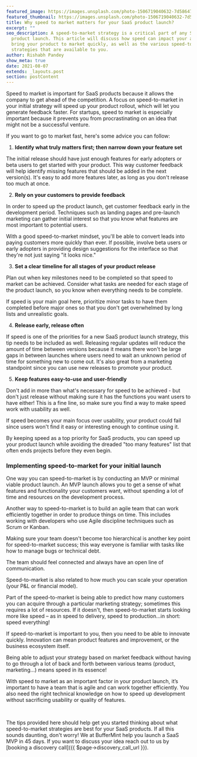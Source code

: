 ```yaml
---
featured_image: https://images.unsplash.com/photo-1506719040632-7d586470c936?ixid=MnwxMjA3fDB8MHxwaG90by1wYWdlfHx8fGVufDB8fHx8&ixlib=rb-1.2.1&auto=format&fit=crop&w=1950&q=80
featured_thumbnail: https://images.unsplash.com/photo-1506719040632-7d586470c936?ixid=MnwxMjA3fDB8MHxwaG90by1wYWdlfHx8fGVufDB8fHx8&ixlib=rb-1.2.1&auto=format&fit=crop&w=487&q=20
title: Why speed to market matters for your SaaS product launch?
excerpt: ""
seo_description: A speed-to-market strategy is a critical part of any SaaS
  product launch. This article will discuss how speed can impact your ability to
  bring your product to market quickly, as well as the various speed-to-market
  strategies that are available to you.
author: Rishabh Pandey
show_meta: true
date: 2021-08-07
extends: _layouts.post
section: postContent
---
```

Speed to market is important for SaaS products because it allows the company to get ahead of the competition. A focus on speed-to-market in your initial strategy will speed up your product rollout, which will let you generate feedback faster. For startups, speed to market is especially important because it prevents you from procrastinating on an idea that might not be a successful venture.

If you want to go to market fast, here's some advice you can follow:

1. **Identify what truly matters first; then narrow down your feature set**

The initial release should have just enough features for early adopters or beta users to get started with your product. This way customer feedback will help identify missing features that should be added in the next version(s). It's easy to add more features later, as long as you don't release too much at once.

2. **Rely on your customers to provide feedback**

In order to speed up the product launch, get customer feedback early in the development period. Techniques such as landing pages and pre-launch marketing can gather initial interest so that you know what features are most important to potential users. 

With a good speed-to-market mindset, you'll be able to convert leads into paying customers more quickly than ever. If possible, involve beta users or early adopters in providing design suggestions for the interface so that they're not just saying "it looks nice."

3. **Set a clear timeline for all stages of your product release**

Plan out when key milestones need to be completed so that speed to market can be achieved. Consider what tasks are needed for each stage of the product launch, so you know when everything needs to be complete. 

If speed is your main goal here, prioritize minor tasks to have them completed before major ones so that you don't get overwhelmed by long lists and unrealistic goals.

4. **Release early, release often**

If speed is one of the priorities for a new SaaS product launch strategy, this tip needs to be included as well. Releasing regular updates will reduce the amount of time between versions because it means there won't be large gaps in between launches where users need to wait an unknown period of time for something new to come out. It's also great from a marketing standpoint since you can use new releases to promote your product.

5. **Keep features easy-to-use and user-friendly**

Don't add in more than what's necessary for speed to be achieved - but don't just release without making sure it has the functions you want users to have either! This is a fine line, so make sure you find a way to make speed work with usability as well. 

If speed becomes your main focus over usability, your product could fail since users won't find it easy or interesting enough to continue using it.

By keeping speed as a top priority for SaaS products, you can speed up your product launch while avoiding the dreaded "too many features" list that often ends projects before they even begin.

### Implementing speed-to-market for your initial launch

One way you can speed-to-market is by conducting an MVP or minimal viable product launch. An MVP launch allows you to get a sense of what features and functionality your customers want, without spending a lot of time and resources on the development process.

Another way to speed-to-market is to build an agile team that can work efficiently together in order to produce things on time. This includes working with developers who use Agile discipline techniques such as Scrum or Kanban. 

Making sure your team doesn't become too hierarchical is another key point for speed-to-market success; this way everyone is familiar with tasks like how to manage bugs or technical debt.

<x-quote>The team should feel connected and always have an open line of communication.</x-quote>

Speed-to-market is also related to how much you can scale your operation (your P&L or financial model). 

Part of the speed-to-market is being able to predict how many customers you can acquire through a particular marketing strategy; sometimes this requires a lot of resources. If it doesn't, then speed-to-market starts looking more like speed – as in speed to delivery, speed to production...in short: speed everything! 

If speed-to-market is important to you, then you need to be able to innovate quickly. Innovation can mean product features and improvement, or the business ecosystem itself. 

Being able to adjust your strategy based on market feedback without having to go through a lot of back and forth between various teams (product, marketing...) means speed in its essence!

With speed to market as an important factor in your product launch, it’s important to have a team that is agile and can work together efficiently. You also need the right technical knowledge on how to speed up development without sacrificing usability or quality of features. 

<br/>

The tips provided here should help get you started thinking about what speed-to-market strategies are best for your SaaS products. If all this sounds daunting, don't worry! We at BufferMint help you launch a SaaS MVP in 45 days. If you want to discuss your idea reach out to us by \[booking a discovery call]({{ $page->discovery_call_url }}).